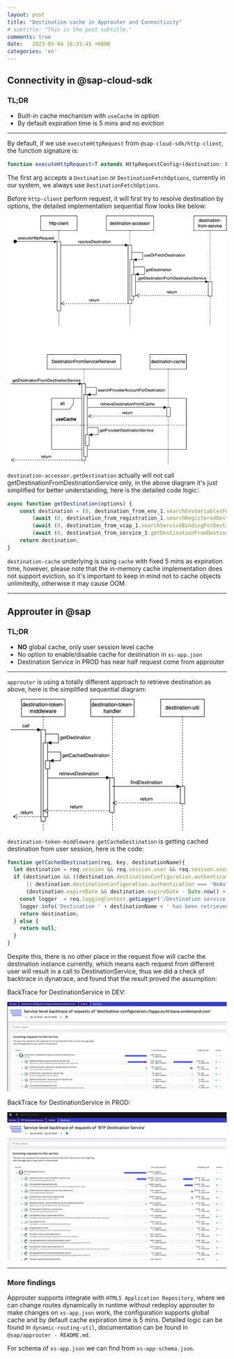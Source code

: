 ```yaml
---
layout: post
title: "Destination cache in Approuter and Connectivity"
# subtitle: "This is the post subtitle."
comments: true
date:   2023-05-04 18:31:45 +0800
categories: 'en'
---
```


## Connectivity in @sap-cloud-sdk

### TL;DR

* Built-in cache mechanism with `useCache` in option
* By default expiration time is 5 mins and no eviction

---
By default, if we use `executeHttpRequest` from `@sap-cloud-sdk/http-client`, the function signature is:

```typescript
function executeHttpRequest<T extends HttpRequestConfig>(destination: DestinationOrFetchOptions, requestConfig: T, options?: HttpRequestOptions): Promise<HttpResponse>;
```
The first arg accepts a `Destination` or `DestinationFetchOptions`, currently in our system, we always use `DestinationFetchOptions`.

Before `http-client` perform request, it will first try to resolve destination by options, the detailed implementation sequential flow looks like below:

![](/assets/images/posts/2023-05-04/1.jpg)


`destination-accessor.getDestination` actually will not call getDestinationFromDestinationService only, in the above diagram it's just simplified for better understanding, here is the detailed code logic:

```typescript
async function getDestination(options) {
    const destination = (0, destination_from_env_1.searchEnvVariablesForDestination)(options) ||
        (await (0, destination_from_registration_1.searchRegisteredDestination)(options)) ||
        (await (0, destination_from_vcap_1.searchServiceBindingForDestination)(options)) ||
        (await (0, destination_from_service_1.getDestinationFromDestinationService)(options));
    return destination;
}
```
`destination-cache` underlying is using `cache` with fixed 5 mins as expiration time, however, please note that the in-memory cache implementation does not support eviction, so it's important to keep in mind not to cache objects unlimitedly, otherwise it may cause OOM.

---
## Approuter in @sap

### TL;DR

* **NO** global cache, only user session level cache 
* No option to enable/disable cache for destination in `xs-app.json`
* Destination Service in PROD has near half request come from approuter

---

`approuter` is using a totally different approach to retrieve destination as above, here is the simplified sequential diagram:

![](/assets/images/posts/2023-05-04/2.jpg)

`destination-token-middleware.getCacheDestination` is getting cached destination from user session, here is the code:

```javascript
function getCachedDestination(req, key, destinationName){
  let destination = req.session && req.session.user && req.session.user.destinations && req.session.user.destinations[key];
  if (destination && ((destination.destinationConfiguration.authentication === 'BasicAuthentication'
      || destination.destinationConfiguration.authentication === 'NoAuthentication') ||
      (destination.expireDate && destination.expireDate - Date.now() > 0))){
    const logger  = req.loggingContext.getLogger('/Destination service');
    logger.info('Destination ' + destinationName + ' has been retrieved from cache');
    return destination;
  } else {
    return null;
  }
}
```


Despite this, there is no other place in the request flow will cache the destination instance currently, which means each request from different user will result in a call to DestinationService, thus we did a check of backtrace in dynatrace, and found that the result proved the assumption:

BackTrace for DestinationService in DEV:

![](/assets/images/posts/2023-05-04/3.jpg)

BackTrace for DestinationService in PROD:

![](/assets/images/posts/2023-05-04/4.jpg)

---
### More findings
Approuter supports integrate with `HTML5 Application Repository`, where we can change routes dynamically in runtime without redeploy approuter to make changes on `xs-app.json` work, the configuration supports global cache and by default cache expiration time is 5 mins. Detailed logic can be found in `dynamic-routing-util`, documentation can be found in `@sap/approuter - README.md`.

For schema of `xs-app.json` we can find from `xs-app-schema.json`.